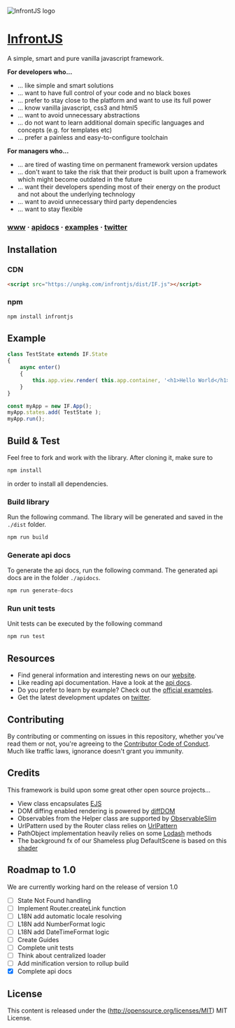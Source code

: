 ![InfrontJS logo](https://www.infrontjs.com/assets/ext/ifjs-colored-bg-logo.png)

# [InfrontJS](https://www.infrontjs.com)

A simple, smart and pure vanilla javascript framework.

**For developers who...**

* ... like simple and smart solutions
* ... want to have full control of your code and no black boxes 
* ... prefer to stay close to the platform and want to use its full power
* ... know vanilla javascript, css3 and html5
* ... want to avoid unnecessary abstractions
* ... do not want to learn additional domain specific languages and concepts (e.g. for templates etc)
* ... prefer a painless and easy-to-configure toolchain

**For managers who...**

* ... are tired of wasting time on permanent framework version updates 
* ... don't want to take the risk that their product is built upon a framework which might become outdated in the future
* ... want their developers spending most of their energy on the product and not about the underlying technology
* ... want to avoid unnecessary third party dependencies
* ... want to stay flexible

### [www](https://wwww.infronts.js) &middot; [apidocs](https://apidocs.infrontjs.com) &middot; [examples](https://examples.infrontjs.com) &middot; [twitter](https://twitter.com/infrontjs)

## Installation

### CDN

```html
<script src="https://unpkg.com/infrontjs/dist/IF.js"></script>
```

### npm

```bash
npm install infrontjs
```

## Example

```javascript
class TestState extends IF.State
{
    async enter()
    {
        this.app.view.render( this.app.container, '<h1>Hello World</h1>' );
    }
}

const myApp = new IF.App();
myApp.states.add( TestState );
myApp.run();
```

## Build & Test

Feel free to fork and work with the library. After cloning it,  make sure to 

```bash
npm install
```

in order to install all dependencies.

### Build library

Run the following command. The library will be generated and saved in the `./dist` folder.

```bash
npm run build
```

### Generate api docs

To generate the api docs, run the following command. The generated api docs are in the folder `./apidocs`.

```bash
npm run generate-docs
```

### Run unit tests

Unit tests can be executed by the following command

```bash
npm run test
```

## Resources

* Find general information and interesting news on our [website](https://www.infrontjs.com).
* Like reading api documentation. Have a look at the [api docs](https://apidocs.infrontjs.com).
* Do you prefer to learn by example? Check out the [official examples](https://examples.infrontjs.com).
* Get the latest development updates on [twitter](https://twitter.com/infrontjs).

## Contributing

By contributing or commenting on issues in this repository, whether you've read them or not, you're agreeing to the [Contributor Code of Conduct](CODE-OF-CONDUCT.md). Much like traffic laws, ignorance doesn't grant you immunity.

## Credits

This framework is build upon some great other open source projects...

* View class encapsulates [EJS](https://ejs.co/)
* DOM diffing enabled rendering is powered by [diffDOM](https://github.com/fiduswriter/diffDOM)
* Observables from the Helper class are supported by [ObservableSlim](https://github.com/elliotnb/observable-slim)
* UrlPattern used by the Router class relies on [UrlPattern](https://github.com/snd/url-pattern)
* PathObject implementation heavily relies on some [Lodash](https://github.com/lodash/lodash) methods
* The background fx of our Shameless plug DefaultScene is based on this [shader](https://www.shadertoy.com/view/wlSSD3])

## Roadmap to 1.0

We are currently working hard on the release of version 1.0

- [ ] State Not Found handling
- [ ] Implement Router.createLink function
- [ ] L18N add automatic locale resolving
- [ ] L18N add NumberFormat logic
- [ ] L18N add DateTimeFormat logic
- [ ] Create Guides
- [ ] Complete unit tests
- [ ] Think about centralized loader
- [ ] Add minification version to rollup build
- [x] Complete api docs

## License

This content is released under the (http://opensource.org/licenses/MIT) MIT License.
